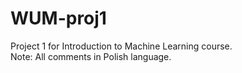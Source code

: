 # WUM-proj1
Project 1 for Introduction to Machine Learning course.    
Note: All comments in Polish language.
